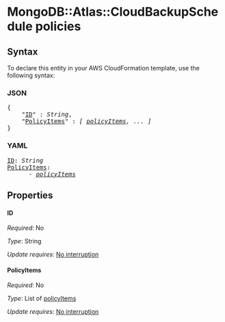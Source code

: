 # MongoDB::Atlas::CloudBackupSchedule policies

## Syntax

To declare this entity in your AWS CloudFormation template, use the following syntax:

### JSON

<pre>
{
    "<a href="#id" title="ID">ID</a>" : <i>String</i>,
    "<a href="#policyitems" title="PolicyItems">PolicyItems</a>" : <i>[ <a href="policyitems.md">policyItems</a>, ... ]</i>
}
</pre>

### YAML

<pre>
<a href="#id" title="ID">ID</a>: <i>String</i>
<a href="#policyitems" title="PolicyItems">PolicyItems</a>: <i>
      - <a href="policyitems.md">policyItems</a></i>
</pre>

## Properties

#### ID

_Required_: No

_Type_: String

_Update requires_: [No interruption](https://docs.aws.amazon.com/AWSCloudFormation/latest/UserGuide/using-cfn-updating-stacks-update-behaviors.html#update-no-interrupt)

#### PolicyItems

_Required_: No

_Type_: List of <a href="policyitems.md">policyItems</a>

_Update requires_: [No interruption](https://docs.aws.amazon.com/AWSCloudFormation/latest/UserGuide/using-cfn-updating-stacks-update-behaviors.html#update-no-interrupt)

